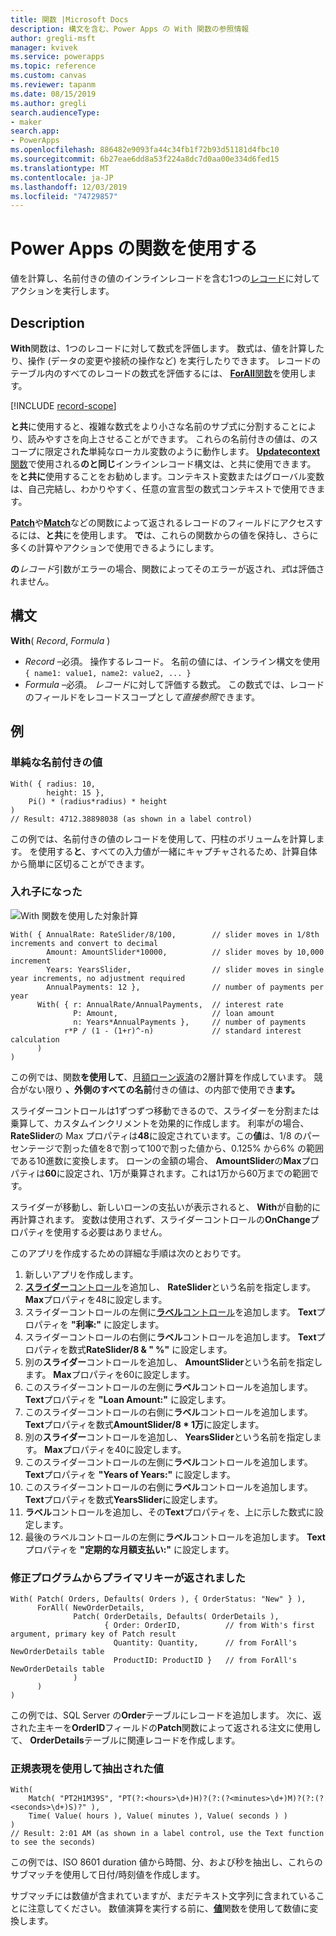 ```yaml
---
title: 関数 |Microsoft Docs
description: 構文を含む、Power Apps の With 関数の参照情報
author: gregli-msft
manager: kvivek
ms.service: powerapps
ms.topic: reference
ms.custom: canvas
ms.reviewer: tapanm
ms.date: 08/15/2019
ms.author: gregli
search.audienceType:
- maker
search.app:
- PowerApps
ms.openlocfilehash: 886482e9093fa44c34fb1f72b93d51181d4fbc10
ms.sourcegitcommit: 6b27eae6dd8a53f224a8dc7d0aa00e334d6fed15
ms.translationtype: MT
ms.contentlocale: ja-JP
ms.lasthandoff: 12/03/2019
ms.locfileid: "74729857"
---
```

# <a name="with-function-in-power-apps"></a>Power Apps の関数を使用する
値を計算し、名前付きの値のインラインレコードを含む1つの[レコード](../working-with-tables.md#records)に対してアクションを実行します。

## <a name="description"></a>Description

**With**関数は、1つのレコードに対して数式を評価します。  数式は、値を計算したり、操作 (データの変更や接続の操作など) を実行したりできます。  レコードのテーブル内のすべてのレコードの数式を評価するには、 [ **ForAll**関数](function-forall.md)を使用します。

[!INCLUDE [record-scope](../../../includes/record-scope.md)]

**と共**に使用すると、複雑な数式をより小さな名前のサブ式に分割することにより、読みやすさを向上させることができます。  これらの名前付きの値は、のスコープに限定され**た**単純なローカル変数のように動作します。  [ **Updatecontext**関数](function-updatecontext.md)で使用される**のと同じ**インラインレコード構文は、と共に使用できます。  を**と共に**使用することをお勧めします。コンテキスト変数またはグローバル変数は、自己完結し、わかりやすく、任意の宣言型の数式コンテキストで使用できます。  

[**Patch**](function-patch.md)や[**Match**](function-ismatch.md)などの関数によって返されるレコードのフィールドにアクセスするには、**と共**にを使用します。  **で**は、これらの関数からの値を保持し、さらに多くの計算やアクションで使用できるようにします。  

**の***レコード*引数がエラーの場合、関数によってそのエラーが返され、*式*は評価されません。

## <a name="syntax"></a>構文
**With**( *Record*, *Formula* )

* *Record* –必須。 操作するレコード。  名前の値には、インライン構文を使用 `{ name1: value1, name2: value2, ... }`
* *Formula* –必須。  *レコード*に対して評価する数式。  この数式では、レコードのフィールドをレコードスコープとし*て直接参照*できます。

## <a name="examples"></a>例

### <a name="simple-named-values"></a>単純な名前付きの値

```powerapps-dot
With( { radius: 10, 
        height: 15 },
    Pi() * (radius*radius) * height
)
// Result: 4712.38898038 (as shown in a label control)
```

この例では、名前付きの値のレコードを使用して、円柱のボリュームを計算します。  を使用する**と**、すべての入力値が一緒にキャプチャされるため、計算自体から簡単に区切ることができます。  

### <a name="nested-with"></a>入れ子になった

![With 関数を使用した対象計算](media/function-with/interest-calculator.gif)

```powerapps-dot
With( { AnnualRate: RateSlider/8/100,        // slider moves in 1/8th increments and convert to decimal
        Amount: AmountSlider*10000,          // slider moves by 10,000 increment
        Years: YearsSlider,                  // slider moves in single year increments, no adjustment required
        AnnualPayments: 12 },                // number of payments per year
      With( { r: AnnualRate/AnnualPayments,  // interest rate
              P: Amount,                     // loan amount
              n: Years*AnnualPayments },     // number of payments
            r*P / (1 - (1+r)^-n)             // standard interest calculation
      )
)  
```

この例では、関数**を使用して**、[月額ローン返済](https://en.wikipedia.org/wiki/Mortgage_calculator#Monthly_payment_formula)の2層計算を作成しています。  競合がない限り **、外側のすべての名前**付きの値は、の内部で使用でき**ます。**

スライダーコントロールは1ずつずつ移動できるので、スライダーを分割または乗算して、カスタムインクリメントを効果的に作成します。  利率がの場合、 **RateSlider**の Max プロパティは**48**に設定されています。この**値**は、1/8 のパーセンテージで割った値を8で割って100で割った値から、0.125% から6% の範囲である10進数に変換します。  ローンの金額の場合、 **AmountSlider**の**Max**プロパティは**60**に設定され、1万が乗算されます。これは1万から60万までの範囲です。

スライダーが移動し、新しいローンの支払いが表示されると、 **With**が自動的に再計算されます。  変数は使用されず、スライダーコントロールの**OnChange**プロパティを使用する必要はありません。

このアプリを作成するための詳細な手順は次のとおりです。
1. 新しいアプリを作成します。
2. [**スライダー**コントロール](../controls/control-slider.md)を追加し、 **RateSlider**という名前を指定します。  **Max**プロパティを48に設定します。
3. スライダーコントロールの左側に[**ラベル**コントロール](../controls/control-text-box.md)を追加します。  **Text**プロパティを **"利率:"** に設定します。
3. スライダーコントロールの右側に**ラベル**コントロールを追加します。  **Text**プロパティを数式**RateSlider/8 & "&nbsp;%"** に設定します。
3. 別の**スライダー**コントロールを追加し、 **AmountSlider**という名前を指定します。  **Max**プロパティを60に設定します。
3. このスライダーコントロールの左側に**ラベル**コントロールを追加します。  **Text**プロパティを **"Loan Amount:"** に設定します。 
3. このスライダーコントロールの右側に**ラベル**コントロールを追加します。  **Text**プロパティを数式**AmountSlider/8 * 1万**に設定します。
4. 別の**スライダー**コントロールを追加し、 **YearsSlider**という名前を指定します。  **Max**プロパティを40に設定します。
3. このスライダーコントロールの左側に**ラベル**コントロールを追加します。  **Text**プロパティを **"Years of Years:"** に設定します。 
3. このスライダーコントロールの右側に**ラベル**コントロールを追加します。  **Text**プロパティを数式**YearsSlider**に設定します。
5. **ラベル**コントロールを追加し、その**Text**プロパティを、上に示した数式に設定します。
3. 最後のラベルコントロールの左側に**ラベル**コントロールを追加します。  **Text**プロパティを **"定期的な月額支払い:"** に設定します。  

### <a name="primary-key-returned-from-patch"></a>修正プログラムからプライマリキーが返されました

```powerapps-dot
With( Patch( Orders, Defaults( Orders ), { OrderStatus: "New" } ),
      ForAll( NewOrderDetails, 
              Patch( OrderDetails, Defaults( OrderDetails ), 
                     { Order: OrderID,          // from With's first argument, primary key of Patch result
                       Quantity: Quantity,      // from ForAll's NewOrderDetails table
                       ProductID: ProductID }   // from ForAll's NewOrderDetails table
              )
      )
)
```

この例では、SQL Server の**Order**テーブルにレコードを追加します。  次に、返された主キーを**OrderID**フィールドの**Patch**関数によって返される注文に使用して、 **OrderDetails**テーブルに関連レコードを作成します。  

### <a name="extracted-values-with-a-regular-expression"></a>正規表現を使用して抽出された値

```powerapps-dot
With( 
    Match( "PT2H1M39S", "PT(?:<hours>\d+)H)?(?:(?<minutes>\d+)M)?(?:(?<seconds>\d+)S)?" ),
    Time( Value( hours ), Value( minutes ), Value( seconds ) )
)
// Result: 2:01 AM (as shown in a label control, use the Text function to see the seconds)
```

この例では、ISO 8601 duration 値から時間、分、および秒を抽出し、これらのサブマッチを使用して日付/時刻値を作成します。 

サブマッチには数値が含まれていますが、まだテキスト文字列に含まれていることに注意してください。  数値演算を実行する前に、[**値**](function-value.md)関数を使用して数値に変換します。  

